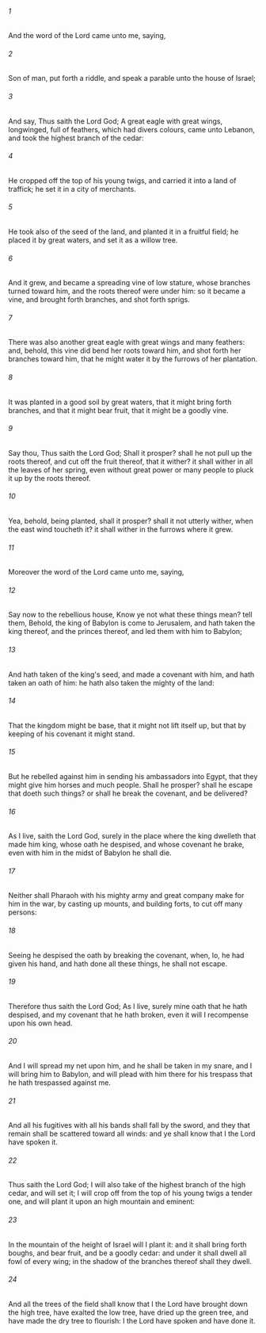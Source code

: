 ###### 1
And the word of the Lord came unto me, saying,

###### 2
Son of man, put forth a riddle, and speak a parable unto the house of Israel;

###### 3
And say, Thus saith the Lord God; A great eagle with great wings, longwinged, full of feathers, which had divers colours, came unto Lebanon, and took the highest branch of the cedar:

###### 4
He cropped off the top of his young twigs, and carried it into a land of traffick; he set it in a city of merchants.

###### 5
He took also of the seed of the land, and planted it in a fruitful field; he placed it by great waters, and set it as a willow tree.

###### 6
And it grew, and became a spreading vine of low stature, whose branches turned toward him, and the roots thereof were under him: so it became a vine, and brought forth branches, and shot forth sprigs.

###### 7
There was also another great eagle with great wings and many feathers: and, behold, this vine did bend her roots toward him, and shot forth her branches toward him, that he might water it by the furrows of her plantation.

###### 8
It was planted in a good soil by great waters, that it might bring forth branches, and that it might bear fruit, that it might be a goodly vine.

###### 9
Say thou, Thus saith the Lord God; Shall it prosper? shall he not pull up the roots thereof, and cut off the fruit thereof, that it wither? it shall wither in all the leaves of her spring, even without great power or many people to pluck it up by the roots thereof.

###### 10
Yea, behold, being planted, shall it prosper? shall it not utterly wither, when the east wind toucheth it? it shall wither in the furrows where it grew.

###### 11
Moreover the word of the Lord came unto me, saying,

###### 12
Say now to the rebellious house, Know ye not what these things mean? tell them, Behold, the king of Babylon is come to Jerusalem, and hath taken the king thereof, and the princes thereof, and led them with him to Babylon;

###### 13
And hath taken of the king's seed, and made a covenant with him, and hath taken an oath of him: he hath also taken the mighty of the land:

###### 14
That the kingdom might be base, that it might not lift itself up, but that by keeping of his covenant it might stand.

###### 15
But he rebelled against him in sending his ambassadors into Egypt, that they might give him horses and much people. Shall he prosper? shall he escape that doeth such things? or shall he break the covenant, and be delivered?

###### 16
As I live, saith the Lord God, surely in the place where the king dwelleth that made him king, whose oath he despised, and whose covenant he brake, even with him in the midst of Babylon he shall die.

###### 17
Neither shall Pharaoh with his mighty army and great company make for him in the war, by casting up mounts, and building forts, to cut off many persons:

###### 18
Seeing he despised the oath by breaking the covenant, when, lo, he had given his hand, and hath done all these things, he shall not escape.

###### 19
Therefore thus saith the Lord God; As I live, surely mine oath that he hath despised, and my covenant that he hath broken, even it will I recompense upon his own head.

###### 20
And I will spread my net upon him, and he shall be taken in my snare, and I will bring him to Babylon, and will plead with him there for his trespass that he hath trespassed against me.

###### 21
And all his fugitives with all his bands shall fall by the sword, and they that remain shall be scattered toward all winds: and ye shall know that I the Lord have spoken it.

###### 22
Thus saith the Lord God; I will also take of the highest branch of the high cedar, and will set it; I will crop off from the top of his young twigs a tender one, and will plant it upon an high mountain and eminent:

###### 23
In the mountain of the height of Israel will I plant it: and it shall bring forth boughs, and bear fruit, and be a goodly cedar: and under it shall dwell all fowl of every wing; in the shadow of the branches thereof shall they dwell.

###### 24
And all the trees of the field shall know that I the Lord have brought down the high tree, have exalted the low tree, have dried up the green tree, and have made the dry tree to flourish: I the Lord have spoken and have done it.

